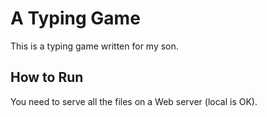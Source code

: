 # A Typing Game

This is a typing game written for my son.

## How to Run

You need to serve all the files on a Web server (local is OK).
